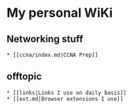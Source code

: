 # My personal WiKi

## Networking stuff
    * [[ccna/index.md|CCNA Prep]]

## offtopic
    * [[links|Links I use on daily basis]]
    * [[ext.md|Browser extensions I use]]
